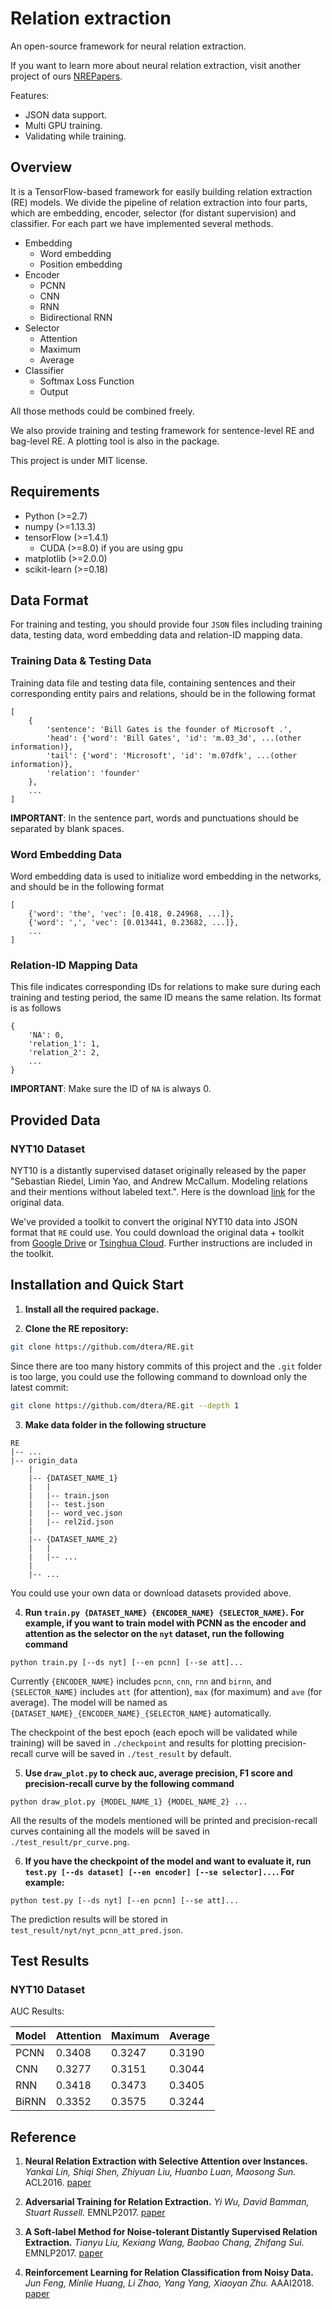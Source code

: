 # Relation extraction

An open-source framework for neural relation extraction.

If you want to learn more about neural relation extraction, visit another project of ours [NREPapers](https://github.com/thunlp/NREPapers).

Features:

- JSON data support.
- Multi GPU training.
- Validating while training. 

## Overview

It is a TensorFlow-based framework for easily building relation extraction (RE) models. We divide the pipeline of relation extraction into four parts, which are embedding, encoder, selector (for distant supervision) and classifier. For each part we have implemented several methods.

* Embedding
  * Word embedding
  * Position embedding
* Encoder
  * PCNN
  * CNN
  * RNN
  * Bidirectional RNN
* Selector
  * Attention
  * Maximum
  * Average
* Classifier
  * Softmax Loss Function
  * Output
  
All those methods could be combined freely.

We also provide training and testing framework for sentence-level RE and bag-level RE. A plotting tool is also in the package.

This project is under MIT license.

## Requirements

- Python (>=2.7)
- numpy (>=1.13.3)
- tensorFlow (>=1.4.1)
    - CUDA (>=8.0) if you are using gpu
- matplotlib (>=2.0.0)
- scikit-learn (>=0.18)

## Data Format

For training and testing, you should provide four `JSON` files including training data, testing data, word embedding data and relation-ID mapping data. 

### Training Data & Testing Data

Training data file and testing data file, containing sentences and their corresponding entity pairs and relations, should be in the following format

```
[
    {
        'sentence': 'Bill Gates is the founder of Microsoft .',
        'head': {'word': 'Bill Gates', 'id': 'm.03_3d', ...(other information)},
        'tail': {'word': 'Microsoft', 'id': 'm.07dfk', ...(other information)},
        'relation': 'founder'
    },
    ...
]
```

**IMPORTANT**: In the sentence part, words and punctuations should be separated by blank spaces.

### Word Embedding Data

Word embedding data is used to initialize word embedding in the networks, and should be in the following format

```
[
    {'word': 'the', 'vec': [0.418, 0.24968, ...]},
    {'word': ',', 'vec': [0.013441, 0.23682, ...]},
    ...
]
```

### Relation-ID Mapping Data

This file indicates corresponding IDs for relations to make sure during each training and testing period, the same ID means the same relation. Its format is as follows

```
{
    'NA': 0,
    'relation_1': 1,
    'relation_2': 2,
    ...
}
```

**IMPORTANT**: Make sure the ID of `NA` is always 0.

## Provided Data

### NYT10 Dataset

NYT10 is a distantly supervised dataset originally released by the paper "Sebastian Riedel, Limin Yao, and Andrew McCallum. Modeling relations and their mentions without labeled text.". Here is the download [link](http://iesl.cs.umass.edu/riedel/ecml/) for the original data.

We've provided a toolkit to convert the original NYT10 data into JSON format that `RE` could use. You could download the original data + toolkit from [Google Drive](https://drive.google.com/file/d/1eSGYObt-SRLccvYCsWaHx1ldurp9eDN_/view?usp=sharing) or [Tsinghua Cloud](https://cloud.tsinghua.edu.cn/f/11391e48b72749d8b60a/?dl=1). Further instructions are included in the toolkit.

## Installation and Quick Start

1. **Install all the required package.**

2. **Clone the RE repository:**

```bash
git clone https://github.com/dtera/RE.git
```

Since there are too many history commits of this project and the `.git` folder is too large, you could use the following command to download only the latest commit:

```bash
git clone https://github.com/dtera/RE.git --depth 1
```

3. **Make data folder in the following structure**

```
RE
|-- ... 
|-- origin_data
    |
    |-- {DATASET_NAME_1}
    |   |
    |   |-- train.json
    |   |-- test.json
    |   |-- word_vec.json
    |   |-- rel2id.json
    |
    |-- {DATASET_NAME_2}
    |   |
    |   |-- ...
    |
    |-- ...
```

You could use your own data or download datasets provided above.

4. **Run `train.py {DATASET_NAME} {ENCODER_NAME} {SELECTOR_NAME}`. For example, if you want to train model with PCNN as the encoder and attention as the selector on the `nyt` dataset, run the following command**

```
python train.py [--ds nyt] [--en pcnn] [--se att]...
```

Currently `{ENCODER_NAME}` includes `pcnn`, `cnn`, `rnn` and `birnn`, and `{SELECTOR_NAME}` includes `att` (for attention), `max` (for maximum) and `ave` (for average). The model will be named as `{DATASET_NAME}_{ENCODER_NAME}_{SELECTOR_NAME}` automatically.

The checkpoint of the best epoch (each epoch will be validated while training) will be saved in `./checkpoint` and results for plotting precision-recall curve will be saved in `./test_result` by default.

5. **Use `draw_plot.py` to check auc, average precision, F1 score and precision-recall curve by the following command**

```
python draw_plot.py {MODEL_NAME_1} {MODEL_NAME_2} ...
```

All the results of the models mentioned will be printed and precision-recall curves containing all the models will be saved in `./test_result/pr_curve.png`.

6. **If you have the checkpoint of the model and want to evaluate it, run `test.py [--ds dataset] [--en encoder] [--se selector]...`. For example:**

```
python test.py [--ds nyt] [--en pcnn] [--se att]...
```

The prediction results will be stored in `test_result/nyt/nyt_pcnn_att_pred.json`. 

## Test Results

### NYT10 Dataset

AUC Results:

Model |  Attention | Maximum | Average
---- | ---- | ---- | ----
PCNN | 0.3408 | 0.3247 | 0.3190
CNN | 0.3277 | 0.3151 | 0.3044
RNN | 0.3418 | 0.3473 | 0.3405
BiRNN | 0.3352 | 0.3575 | 0.3244

## Reference

1. **Neural Relation Extraction with Selective Attention over Instances.** _Yankai Lin, Shiqi Shen, Zhiyuan Liu, Huanbo Luan, Maosong Sun._ ACL2016. [paper](http://www.aclweb.org/anthology/P16-1200)

2. **Adversarial Training for Relation Extraction.** _Yi Wu, David Bamman, Stuart Russell._ EMNLP2017. [paper](http://www.aclweb.org/anthology/D17-1187)

3. **A Soft-label Method for Noise-tolerant Distantly Supervised Relation Extraction.** _Tianyu Liu, Kexiang Wang, Baobao Chang, Zhifang Sui._ EMNLP2017. [paper](http://aclweb.org/anthology/D17-1189)

4. **Reinforcement Learning for Relation Classification from Noisy Data.** _Jun Feng, Minlie Huang, Li Zhao, Yang Yang, Xiaoyan Zhu._ AAAI2018. [paper](https://tianjun.me/static/essay_resources/RelationExtraction/Paper/AAAI2018Denoising.pdf)
